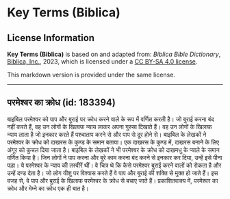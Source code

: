 # Key Terms (Biblica)

## License Information

**Key Terms (Biblica)** is based on and adapted from: _Biblica Bible Dictionary_, [Biblica, Inc.](https://www.biblica.com/), 2023, which is licensed under a [CC BY-SA 4.0 license](https://creativecommons.org/licenses/by-sa/4.0/legalcode.en).

This markdown version is provided under the same license.



--------------------------------

## परमेश्वर का क्रोध (id: 183394)

बाइबिल परमेश्वर को पाप और बुराई पर क्रोध करने वाले के रूप में वर्णित करती है। जो बुराई करना बंद नहीं करते हैं, वह उन लोगों के खिलाफ न्याय लाकर अपना गुस्सा दिखाते हैं। वह उन लोगों के खिलाफ न्याय लाता है जो इनकार करते हैं पश्चाताप करने से और पाप से दूर होने से। बाइबिल के लेखकों ने परमेश्वर के क्रोध को दाखरस के कुण्ड के समान बताया। एक दाखरस के कुण्ड में, दाखरस बनाने के लिए अंगूर को कुचल दिया जाता है। बाइबिल के लेखकों ने भी परमेश्वर के क्रोध को दाखमधु के प्याले के समान वर्णित किया है। जिन लोगों ने पाप करना और बुरे काम करना बंद करने से इनकार कर दिया, उन्हें इसे पीना पड़ा। ये परमेश्वर के न्याय की तस्वीरें थीं। वे चित्र थे कि कैसे परमेश्वर बुराई करने वालों को रोकता है और उन्हें दण्ड देता है। जो लोग यीशु पर विश्वास करते हैं वे पाप और बुराई की शक्ति से मुक्त हो जाते हैं। इस वजह से, वे पाप और बुराई के खिलाफ परमेश्वर के क्रोध से बचाए जाते हैं। प्रकाशितवाक्य में, परमेश्वर का क्रोध और मेम्ने का क्रोध एक ही बात है।


